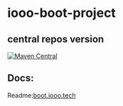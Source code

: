 # iooo-boot-project

## central repos version
[![Maven Central](https://maven-badges-generator.herokuapp.com/maven-central/tech.iooo.boot/iooo-boot/badge.svg)](https://maven-badges-generator.herokuapp.com/maven-central/tech.iooo.boot/iooo-boot)


## Docs:
Readme:[boot.iooo.tech](http://boot.iooo.tech)

